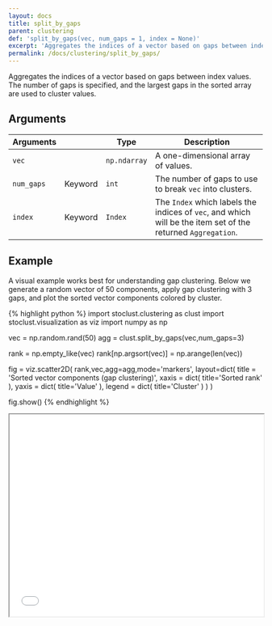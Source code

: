 ```yaml
---
layout: docs
title: split_by_gaps
parent: clustering
def: 'split_by_gaps(vec, num_gaps = 1, index = None)'
excerpt: 'Aggregates the indices of a vector based on gaps between index values. The number of gaps is specified, and the largest gaps in the sorted array are used to cluster values.'
permalink: /docs/clustering/split_by_gaps/
---
```


Aggregates the indices of a vector based on gaps between index values.
The number of gaps is specified,
and the largest gaps in the sorted array
are used to cluster values.

## Arguments

| Arguments |  | Type | Description |
| --- | --- | --- | --- |
| `vec` | | `np.ndarray` | A one-dimensional array of values.|
| `num_gaps` | Keyword | `int` | The number of gaps to use to break `vec` into clusters.|
| `index` | Keyword | `Index` | The `Index` which labels the indices of `vec`, and which will be the item set of the returned `Aggregation`. |

## Example

A visual example works best for understanding
gap clustering. Below we generate a random vector
of 50 components, apply gap clustering with 3 gaps,
and plot the sorted vector components colored by cluster.

{% highlight python %}
import stoclust.clustering as clust
import stoclust.visualization as viz
import numpy as np

vec = np.random.rand(50)
agg = clust.split_by_gaps(vec,num_gaps=3)

rank = np.empty_like(vec)
rank[np.argsort(vec)] = np.arange(len(vec))

fig = viz.scatter2D(
    rank,vec,agg=agg,mode='markers',
    layout=dict(
        title = 'Sorted vector components (gap clustering)',
        xaxis = dict(
            title='Sorted rank'
        ),
        yaxis = dict(
            title='Value'
        ),
        legend = dict(
            title='Cluster'
        )
    )
)

fig.show()
{% endhighlight %}
<iframe
  src="/stoclust/assets/html/clustering/split_by_gaps.html"
  style="width:100%; height:400px;"
></iframe>